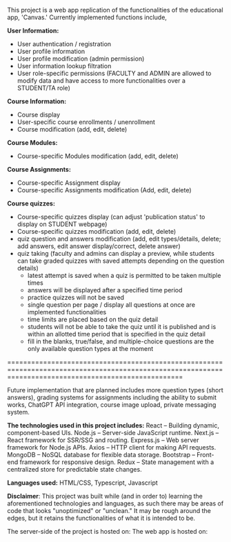 This project is a web app replication of the functionalities of the educational app, 'Canvas.' Currently implemented functions include,

**User Information:**
- User authentication / registration
- User profile information
- User profile modification (admin permission)
- User information lookup filtration
- User role-specific permissions (FACULTY and ADMIN are allowed to modify data and have access to more functionalities over a STUDENT/TA role)

**Course Information:**
- Course display
- User-specific course enrollments / unenrollment
- Course modification (add, edit, delete)

**Course Modules:**
- Course-specific Modules modification (add, edit, delete)

**Course Assignments:**
- Course-specific Assignment display
- Course-specific Assignments modification (Add, edit, delete)

**Course quizzes:**
- Course-specific quizzes display (can adjust 'publication status' to display on STUDENT webpage)
- Course-specific quizzes modification (add, edit, delete)
- quiz question and answers modification (add, edit types/details, delete; add answers, edit answer display/correct, delete answer)
- quiz taking (faculty and admins can display a preview, while students can take graded quizzes with saved attempts depending on the question details)
  - latest attempt is saved when a quiz is permitted to be taken multiple times
  - answers will be displayed after a specified time period
  - practice quizzes will not be saved
  - single question per page / display all questions at once are implemented functionalities
  - time limits are placed based on the quiz detail
  - students will not be able to take the quiz until it is published and is within an allotted time period that is specified in the quiz detail
  - fill in the blanks, true/false, and multiple-choice questions are the only available question types at the moment
 
========================================================================================================================================================
 
Future implementation that are planned includes more question types (short answers), grading systems for assignments including the ability to submit works, ChatGPT API integration, course image upload, private messaging system.

**The technologies used in this project includes:**
  React – Building dynamic, component-based UIs.
  Node.js – Server-side JavaScript runtime.
  Next.js – React framework for SSR/SSG and routing.
  Express.js – Web server framework for Node.js APIs.
  Axios – HTTP client for making API requests.
  MongoDB – NoSQL database for flexible data storage.
  Bootstrap – Front-end framework for responsive design.
  Redux – State management with a centralized store for predictable state changes.

 **Languages used:** HTML/CSS, Typescript, Javascript

**Disclaimer**: This project was built while (and in order to) learning the aforementioned technologies and languages, as such there may be areas of code that looks "unoptimized" or "unclean." It may be rough around the edges, but it retains the functionalities of what it is intended to be.

The server-side of the project is hosted on:
The web app is hosted on:
